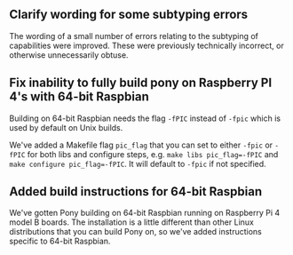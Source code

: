 ## Clarify wording for some subtyping errors

The wording of a small number of errors relating
to the subtyping of capabilities were improved.
These were previously technically incorrect,
or otherwise unnecessarily obtuse.

## Fix inability to fully build pony on Raspberry PI 4's with 64-bit Raspbian

Building on 64-bit Raspbian needs the flag `-fPIC` instead of `-fpic` which is used by default on Unix builds.

We've added a Makefile flag `pic_flag` that you can set to either `-fpic` or `-fPIC` for both libs and configure steps, e.g. `make libs pic_flag=-fPIC` and `make configure pic_flag=-fPIC`. It will default to `-fpic` if not specified.

## Added build instructions for 64-bit Raspbian

We've gotten Pony building on 64-bit Raspbian running on Raspberry Pi 4 model B boards. The installation is a little different than other Linux distributions that you can build Pony on, so we've added instructions specific to 64-bit Raspbian.

